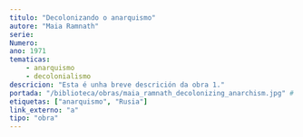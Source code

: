 ```yaml
---
titulo: "Decolonizando o anarquismo"
autore: "Maia Ramnath"
serie:
Numero:
ano: 1971
tematicas:
    - anarquismo
    - decolonialismo
descricion: "Esta é unha breve descrición da obra 1."
portada: "/biblioteca/obras/maia_ramnath_decolonizing_anarchism.jpg" # Opcional, imaxe da portada
etiquetas: ["anarquismo", "Rusia"]
link_externo: "a"
tipo: "obra"
---
```

